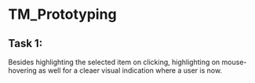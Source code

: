 # TM_Prototyping

## Task 1:
Besides highlighting the selected item on clicking, highlighting on mouse-hovering as well for a cleaer visual indication where a user is now.

